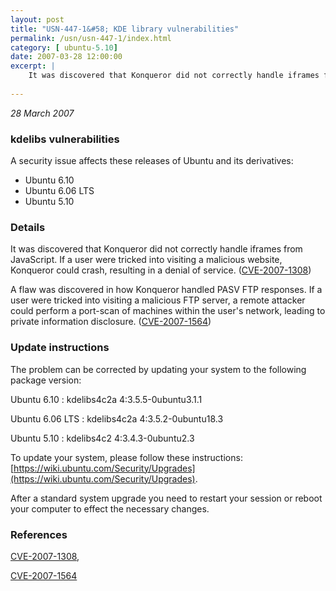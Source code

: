 ```yaml
---
layout: post
title: "USN-447-1&#58; KDE library vulnerabilities"
permalink: /usn/usn-447-1/index.html
category: [ ubuntu-5.10]
date: 2007-03-28 12:00:00
excerpt: |
    It was discovered that Konqueror did not correctly handle iframes from  JavaScript.  If a user were tricked into visiting a malicious website,  Konqueror could crash, resulting in a denial of service. ([CVE-2007-1308](http://people.ubuntu.com/~ubuntu-security/cve/CVE-2007-1308))
    
--- 
```

 
 

*28 March 2007*

### kdelibs vulnerabilities

A security issue affects these releases of Ubuntu and its derivatives:

* Ubuntu 6.10
* Ubuntu 6.06 LTS
* Ubuntu 5.10

### Details

It was discovered that Konqueror did not correctly handle iframes from JavaScript. If a user were tricked into visiting a malicious website, Konqueror could crash, resulting in a denial of service. ([CVE-2007-1308](http://people.ubuntu.com/~ubuntu-security/cve/CVE-2007-1308))

A flaw was discovered in how Konqueror handled PASV FTP responses. If a user were tricked into visiting a malicious FTP server, a remote attacker could perform a port-scan of machines within the user&#39;s network, leading to private information disclosure. ([CVE-2007-1564](http://people.ubuntu.com/~ubuntu-security/cve/CVE-2007-1564))

### Update instructions

The problem can be corrected by updating your system to the following package version:

Ubuntu 6.10
 : kdelibs4c2a <span>4:3.5.5-0ubuntu3.1.1</span>

Ubuntu 6.06 LTS
 : kdelibs4c2a <span>4:3.5.2-0ubuntu18.3</span>

Ubuntu 5.10
 : kdelibs4c2 <span>4:3.4.3-0ubuntu2.3</span>

To update your system, please follow these instructions: [https://wiki.ubuntu.com/Security/Upgrades](https://wiki.ubuntu.com/Security/Upgrades).

After a standard system upgrade you need to restart your session or reboot your computer to effect the necessary changes.

### References

 
 [CVE-2007-1308](http://people.ubuntu.com/~ubuntu-security/cve/CVE-2007-1308), 

 [CVE-2007-1564](http://people.ubuntu.com/~ubuntu-security/cve/CVE-2007-1564)
 

